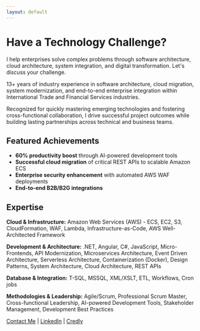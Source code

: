 ```yaml
---
layout: default 
---
```


# Have a Technology Challenge?

I help enterprises solve complex problems through software architecture, cloud architecture, system integration, and digital transformation. Let's discuss your challenge.

13+ years of industry experience in software architecture, cloud migration, system modernization, and end-to-end enterprise integration within International Trade and Financial Services industries. 

Recognized for quickly mastering emerging technologies and fostering cross-functional collaboration, I drive successful project outcomes while building lasting partnerships across technical and business teams.

## Featured Achievements
- **60% productivity boost** through AI-powered development tools
- **Successful cloud migration** of critical REST APIs to scalable Amazon ECS  
- **Enterprise security enhancement** with automated AWS WAF deployments
- **End-to-end B2B/B2G integrations**

## Expertise

**Cloud & Infrastructure:** Amazon Web Services (AWS) - ECS, EC2, S3, CloudFormation, WAF, Lambda, Infrastructure-as-Code, AWS Well-Architected Framework

**Development & Architecture:** .NET, Angular, C#, JavaScript, Micro-Frontends, API Modernization, Microservices Architecture, Event Driven Architecture, Serverless Architecture, Containerization (Docker), Design Patterns, System Architecture, Cloud Architecture, REST APIs

**Database & Integration:** T-SQL, MSSQL, XML/XSLT, ETL, Workflows, Cron jobs

**Methodologies & Leadership:** Agile/Scrum, Professional Scrum Master, Cross-functional Leadership, AI-powered Development Tools, Stakeholder Management, Development Best Practices

[Contact Me](mailto:alakhkaushik@proton.me) | [LinkedIn](https://www.linkedin.com/in/alakhkaushik) | [Credly](https://www.credly.com/users/alakhkaushik)
